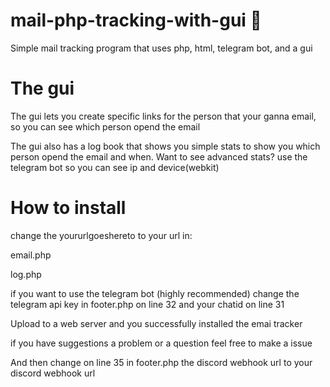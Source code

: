 # mail-php-tracking-with-gui 📧
Simple mail tracking program that uses php, html, telegram bot, and a gui 

# The gui 
The gui lets you create specific links for the person that your ganna email, so you can see which person opend the email


The gui also has a log book that shows you simple stats to show you which person opend the email and when. Want to see advanced stats? use the telegram bot so you can see ip and device(webkit)



# How to install 
change the yoururlgoeshereto to your url in:

email.php

log.php

if you want to use the telegram bot (highly recommended) change the telegram api key in footer.php on line 32 and your chatid on line 31

Upload to a web server and you successfully installed the emai tracker


if you have suggestions a problem or a question feel free to make a issue 


And then change on line 35 in footer.php the discord webhook url to your discord webhook url